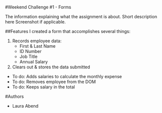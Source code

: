 #Weekend Challenge #1 - Forms

The information explaining what the assignment is about. Short description here
Screenshot if applicable.

##Features
I created a form that accomplishes several things:
  1. Records employee data:
      - First & Last Name
      - ID Number
      - Job Title
      - Annual Salary
  2. Clears out & stores the data submitted
  
  - To do: Adds salaries to calculate the monthly expense
  - To do: Removes employee from the DOM
  - To do: Keeps salary in the total

#Authors
- Laura Abend
